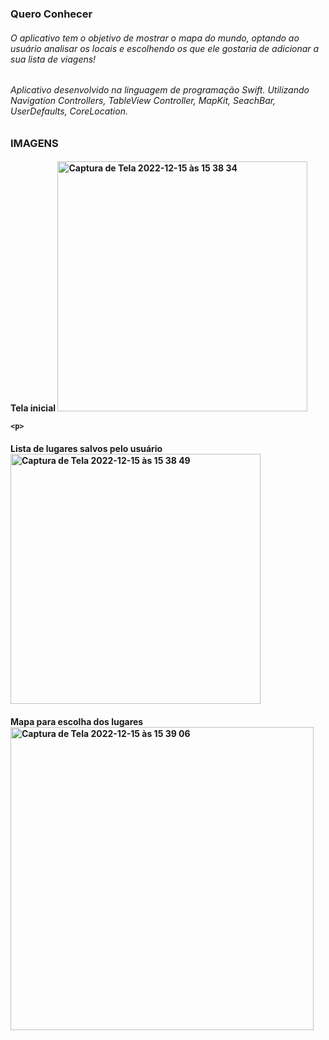 <h3> Quero Conhecer
 <p>
 <h6> O aplicativo tem o objetivo de mostrar o mapa do mundo, optando ao usuário analisar os locais e escolhendo os que ele gostaria de adicionar a sua lista de viagens! 
  <p>
<h6>
Aplicativo desenvolvido na linguagem de programação Swift. Utilizando Navigation Controllers, TableView Controller, MapKit, SeachBar, UserDefaults, CoreLocation.
<p>
  <p>
    
<h3> IMAGENS
  <h4> Tela inicial
  <img width="400" alt="Captura de Tela 2022-12-15 às 15 38 34" src="https://user-images.githubusercontent.com/107012585/207942245-516d13fc-dc27-4b65-a0df-23ad3a312554.png">
   
    <p>
<h4> Lista de lugares salvos pelo usuário
  
<img width="400" alt="Captura de Tela 2022-12-15 às 15 38 49" src="https://user-images.githubusercontent.com/107012585/207942377-4859dd38-c776-4ff6-bbad-185740dba127.png">

<p>
<h4> Mapa para escolha dos lugares

<img width="485" alt="Captura de Tela 2022-12-15 às 15 39 06" src="https://user-images.githubusercontent.com/107012585/207942576-253914c0-4411-42d0-b0aa-ee5882030741.png">

